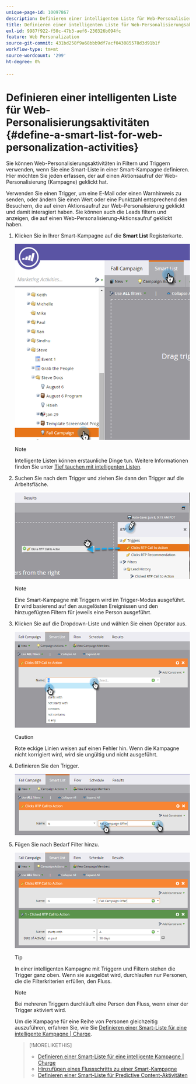 ```yaml
---
unique-page-id: 10097867
description: Definieren einer intelligenten Liste für Web-Personalisierungsaktivitäten - Marketo-Dokumente - Produktdokumentation
title: Definieren einer intelligenten Liste für Web-Personalisierungsaktivitäten
exl-id: 9987f922-f50c-47b3-aef6-230326b094fc
feature: Web Personalization
source-git-commit: 431bd258f9a68bbb9df7acf043085578d3d91b1f
workflow-type: tm+mt
source-wordcount: '299'
ht-degree: 0%

---
```


# Definieren einer intelligenten Liste für Web-Personalisierungsaktivitäten {#define-a-smart-list-for-web-personalization-activities}

Sie können Web-Personalisierungsaktivitäten in Filtern und Triggern verwenden, wenn Sie eine Smart-Liste in einer Smart-Kampagne definieren. Hier möchten Sie jeden erfassen, der auf einen Aktionsaufruf der Web-Personalisierung (Kampagne) geklickt hat.

Verwenden Sie einen Trigger, um eine E-Mail oder einen Warnhinweis zu senden, oder ändern Sie einen Wert oder eine Punktzahl entsprechend den Besuchern, die auf einen Aktionsaufruf zur Web-Personalisierung geklickt und damit interagiert haben. Sie können auch die Leads filtern und anzeigen, die auf einen Web-Personalisierung-Aktionsaufruf geklickt haben.

1. Klicken Sie in Ihrer Smart-Kampagne auf die **Smart List** Registerkarte.

   ![](assets/image2016-2-9-10-3a49-3a18.png)

   >[!NOTE]
   >
   >Intelligente Listen können erstaunliche Dinge tun. Weitere Informationen finden Sie unter [Tief tauchen mit intelligenten Listen](/help/marketo/product-docs/core-marketo-concepts/smart-campaigns/understanding-smart-campaigns.md).

1. Suchen Sie nach dem Trigger und ziehen Sie dann den Trigger auf die Arbeitsfläche.

   ![](assets/image2016-6-8-9-3a24-3a24.png)

   >[!NOTE]
   >
   >Eine Smart-Kampagne mit Triggern wird im Trigger-Modus ausgeführt. Er wird basierend auf den ausgelösten Ereignissen und den hinzugefügten Filtern für jeweils eine Person ausgeführt.

1. Klicken Sie auf die Dropdown-Liste und wählen Sie einen Operator aus.

   ![](assets/image2016-6-7-11-3a10-3a8.png)

   >[!CAUTION]
   >
   >Rote eckige Linien weisen auf einen Fehler hin. Wenn die Kampagne nicht korrigiert wird, wird sie ungültig und nicht ausgeführt.

1. Definieren Sie den Trigger.

   ![](assets/image2016-6-7-11-3a12-3a23.png)

1. Fügen Sie nach Bedarf Filter hinzu.

   ![](assets/image2016-6-7-11-3a14-3a20.png)

   >[!TIP]
   >
   >In einer intelligenten Kampagne mit Triggern und Filtern stehen die Trigger ganz oben. Wenn sie ausgelöst wird, durchlaufen nur Personen, die die Filterkriterien erfüllen, den Fluss.

   >[!NOTE]
   >
   >Bei mehreren Triggern durchläuft eine Person den Fluss, wenn einer der Trigger aktiviert wird.

   Um die Kampagne für eine Reihe von Personen gleichzeitig auszuführen, erfahren Sie, wie Sie [Definieren einer Smart-Liste für eine intelligente Kampagne | Charge](/help/marketo/product-docs/core-marketo-concepts/smart-campaigns/creating-a-smart-campaign/define-smart-list-for-smart-campaign-batch.md).

   >[!MORELIKETHIS]
   >
   >* [Definieren einer Smart-Liste für eine intelligente Kampagne | Charge](/help/marketo/product-docs/core-marketo-concepts/smart-campaigns/creating-a-smart-campaign/define-smart-list-for-smart-campaign-batch.md)
   >* [Hinzufügen eines Flussschritts zu einer Smart-Kampagne](/help/marketo/product-docs/core-marketo-concepts/smart-campaigns/flow-actions/add-a-flow-step-to-a-smart-campaign.md)
   >* [Definieren einer Smart-Liste für Predictive Content-Aktivitäten](/help/marketo/product-docs/predictive-content/define-a-smart-list-for-predictive-content-activities.md)
